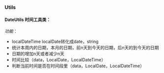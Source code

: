 ### Utils
#### DateUtils 时间工具类：
*功能*：
 - localDateTime localDate转化成date，string <br>
 - 统计本周内的日期，本月的日期，前n天到今天的日期，后n天的到今天的日期 <br>
 - 日期的增加n天或者减少n天 <br>
 - 时间比较（data，LocalDate，LocalDateTime）<br>
 -  判断当前时间是否在时间段里（data，LocalDate，LocalDateTime）<br>

